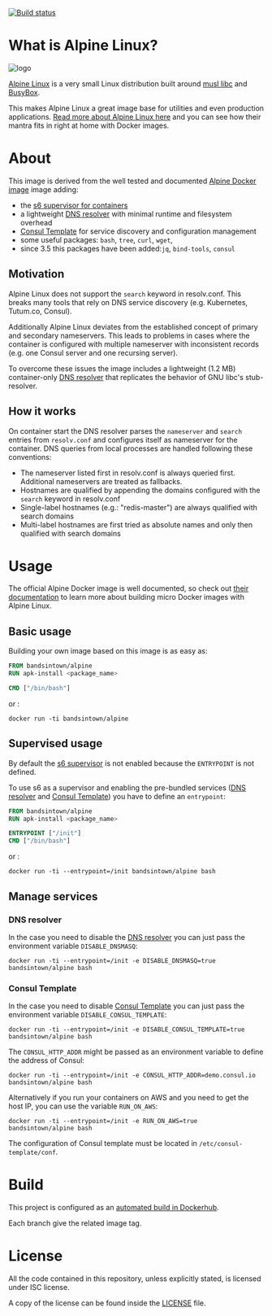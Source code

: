 [![Build status](https://badge.buildkite.com/f78e045c0b561ba33f80f3c996ccfe89b49ade24b832f92bfd.svg)](https://buildkite.com/bandsintown/docker-alpine)
	
# What is Alpine Linux?

![logo](https://github.com/bandsintown/docker-alpine/blob/master/logo.png)

[Alpine Linux](http://alpinelinux.org/) is a very small Linux distribution built around [musl libc](http://www.musl-libc.org/) and [BusyBox](http://www.busybox.net/).

This makes Alpine Linux a great image base for utilities and even production applications. [Read more about Alpine Linux here](https://www.alpinelinux.org/about/) and you can see how their mantra fits in right at home with Docker images.


# About

This image is derived from the well tested and documented [Alpine Docker image](http://gliderlabs.viewdocs.io/docker-alpine/) image adding: 
 - the [s6 supervisor for containers](https://github.com/just-containers/s6-overlay) 
 - a lightweight [DNS resolver](https://github.com/janeczku/go-dnsmasq) with minimal runtime and filesystem overhead 
 - [Consul Template](https://github.com/hashicorp/consul-template) for service discovery and configuration management
 - some useful packages: `bash`, `tree`, `curl`, `wget`, 
 - since 3.5 this packages have been added:`jq`, `bind-tools`, `consul`

## Motivation

Alpine Linux does not support the `search` keyword in resolv.conf. This breaks many tools that rely on DNS service discovery (e.g. Kubernetes, Tutum.co, Consul).

Additionally Alpine Linux deviates from the established concept of primary and secondary nameservers. This leads to problems in cases where the container is configured with multiple nameserver with inconsistent records (e.g. one Consul server and one recursing server).
    
To overcome these issues the image includes a lightweight (1.2 MB) container-only [DNS resolver](https://github.com/janeczku/go-dnsmasq) that replicates the behavior of GNU libc's stub-resolver.

## How it works

On container start the DNS resolver parses the `nameserver` and `search` entries from `resolv.conf` and configures itself as nameserver for the container. DNS queries from local processes are handled following these conventions:
* The nameserver listed first in resolv.conf is always queried first. Additional nameservers are treated as fallbacks.
* Hostnames are qualified by appending the domains configured with the `search` keyword in resolv.conf
* Single-label hostnames (e.g.: "redis-master") are always qualified with search domains
* Multi-label hostnames are first tried as absolute names and only then qualified with search domains


# Usage

The official Alpine Docker image is well documented, so check out [their documentation](http://gliderlabs.viewdocs.io/docker-alpine) to learn more about building micro Docker images with Alpine Linux.

## Basic usage    

Building your own image based on this image is as easy as:


```Dockerfile
FROM bandsintown/alpine
RUN apk-install <package_name>

CMD ["/bin/bash"]
```

or :

```
docker run -ti bandsintown/alpine
```

## Supervised usage

By default the [s6 supervisor](https://github.com/just-containers/s6-overlay) is not enabled because the `ENTRYPOINT` is not defined.

To use s6 as a supervisor and enabling the pre-bundled services 
([DNS resolver](https://github.com/janeczku/go-dnsmasq)  and [Consul Template](https://github.com/hashicorp/consul-template)) 
you have to define an `entrypoint`: 

```Dockerfile
FROM bandsintown/alpine
RUN apk-install <package_name>

ENTRYPOINT ["/init"]
CMD ["/bin/bash"]
```

or :

```
docker run -ti --entrypoint=/init bandsintown/alpine bash 
```

## Manage services

### DNS resolver

In the case you need to disable the [DNS resolver](https://github.com/janeczku/go-dnsmasq) you can just pass the environment variable `DISABLE_DNSMASQ`:

```
docker run -ti --entrypoint=/init -e DISABLE_DNSMASQ=true bandsintown/alpine bash 
```

### Consul Template

In the case you need to disable [Consul Template](https://github.com/hashicorp/consul-template) you can just pass the environment variable `DISABLE_CONSUL_TEMPLATE`:

```
docker run -ti --entrypoint=/init -e DISABLE_CONSUL_TEMPLATE=true bandsintown/alpine bash 
```

The `CONSUL_HTTP_ADDR` might be passed as an environment variable to define the address of Consul:

```
docker run -ti --entrypoint=/init -e CONSUL_HTTP_ADDR=demo.consul.io bandsintown/alpine bash 
```


Alternatively if you run your containers on AWS and you need to get the host IP, you can use the variable `RUN_ON_AWS`:

```
docker run -ti --entrypoint=/init -e RUN_ON_AWS=true bandsintown/alpine bash 
```

The configuration of Consul template must be located in `/etc/consul-template/conf`.


# Build

This project is configured as an [automated build in Dockerhub](https://hub.docker.com/r/bandsintown/alpine/).

Each branch give the related image tag.  

# License

All the code contained in this repository, unless explicitly stated, is
licensed under ISC license.

A copy of the license can be found inside the [LICENSE](LICENSE) file.